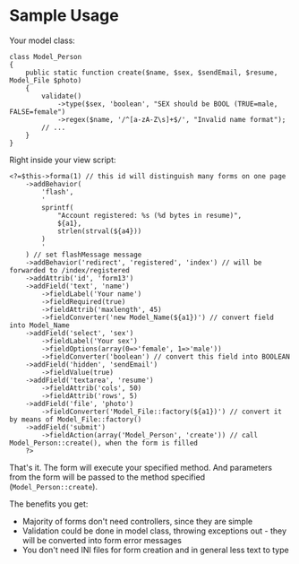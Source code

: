 # Sample Usage #

Your model class:

```
class Model_Person
{
    public static function create($name, $sex, $sendEmail, $resume, Model_File $photo)
    {
        validate()
            ->type($sex, 'boolean', "SEX should be BOOL (TRUE=male, FALSE=female")
            ->regex($name, '/^[a-zA-Z\s]+$/', "Invalid name format");
        // ...
    }
}
```

Right inside your view script:

```
<?=$this->forma(1) // this id will distinguish many forms on one page
    ->addBehavior(
        'flash', 
        '
        sprintf(
            "Account registered: %s (%d bytes in resume)", 
            ${a1}, 
            strlen(strval(${a4}))
        )
        '
    ) // set flashMessage message
    ->addBehavior('redirect', 'registered', 'index') // will be forwarded to /index/registered
    ->addAttrib('id', 'form13')
    ->addField('text', 'name')
        ->fieldLabel('Your name')
        ->fieldRequired(true)
        ->fieldAttrib('maxlength', 45)
        ->fieldConverter('new Model_Name(${a1})') // convert field into Model_Name
    ->addField('select', 'sex')
        ->fieldLabel('Your sex')
        ->fieldOptions(array(0=>'female', 1=>'male'))
        ->fieldConverter('boolean') // convert this field into BOOLEAN
    ->addField('hidden', 'sendEmail')
        ->fieldValue(true)
    ->addField('textarea', 'resume')
        ->fieldAttrib('cols', 50)
        ->fieldAttrib('rows', 5)
    ->addField('file', 'photo')
        ->fieldConverter('Model_File::factory(${a1})') // convert it by means of Model_File::factory()
    ->addField('submit')
        ->fieldAction(array('Model_Person', 'create')) // call Model_Person::create(), when the form is filled
    ?>
```

That's it. The form will execute your specified method. And parameters from the form will be passed to the method specified (`Model_Person::create`).

The benefits you get:

  * Majority of forms don't need controllers, since they are simple
  * Validation could be done in model class, throwing exceptions out - they will be converted into form error messages
  * You don't need INI files for form creation and in general less text to type